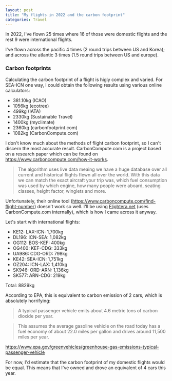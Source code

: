 ```yaml
---
layout: post
title: "My flights in 2022 and the carbon footprint"
categories: Travel
---
```


In 2022, I've flown 25 times where 16 of those were domestic flights and the rest 9 were international flights.

I've flown across the pacific 4 times (2 round trips between US and Korea); and across the atlantic 3 times (1.5 round trips between US and europe).

### Carbon footprints

Calculating the carbon footprint of a flight is higly complex and varied.
For SEA-ICN one way, I could obtain the following results using various online calculators:
- 381.10kg (ICAO)
- 1056kg (ecotree) 
- 499kg (IATA)
- 2330kg (Sustainable Travel)
- 1400kg (myclimate)
- 2360kg (carbonfootprint.com)
- 1082kg (CarbonCompute.com)

I don't know much about the methods of flight carbon footprint, so I can't discern the most accurate result.
CarbonCompute.com is a project based on a research paper which can be found on https://www.carboncompute.com/how-it-works.

> The algorithm uses live data meaing we have a huge database over all current and historical flights flewn all over the world. 
> With this data we can match the exact aircraft your trip was, which fuel consumption was used by which engine, 
> how many people were aboard, seating classes, height factor, winglets and more.

Unfortunately, their online tool (https://www.carboncompute.com/find-flight-number) doesn't work so well. 
I'll be using [Flightera.net](https://www.flightera.net/) (uses CarbonCompute.com internally), which is how I came across it anyway.

Let's start with international flights:
- KE12: LAX-ICN: 1,700kg
- DL196: ICN-SEA: 1,082kg
- OG112: BOS-KEF: 400kg
- OG400: KEF-CDG: 333kg
- UA986: CDG-ORD: 798kg
- KE42: SEA-ICN: 1,751kg
- OZ204: ICN-LAX: 1,410kg
- SK946: ORD-ARN: 1,136kg
- SK577: ARN-CDG: 219kg

Total: 8829kg

According to EPA, this is equivalent to carbon emission of 2 cars, which is absolutely horrifying:

> A typical passenger vehicle emits about 4.6 metric tons of carbon dioxide per year. 

> This assumes the average gasoline vehicle on the road today has a fuel economy of about 22.0 miles per gallon and drives around 11,500 miles per year.

https://www.epa.gov/greenvehicles/greenhouse-gas-emissions-typical-passenger-vehicle

For now, I'd estimate that the carbon footprint of my domestic flights would be equal.
This means that I've owned and drove an equivalent of 4 cars this year.



